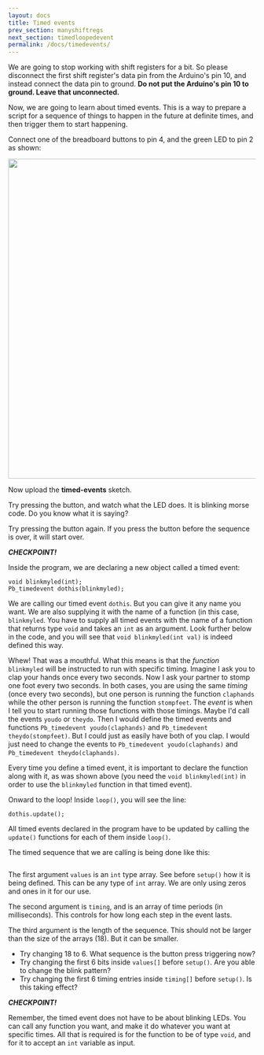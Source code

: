 ```yaml
---
layout: docs
title: Timed events
prev_section: manyshiftregs
next_section: timedloopedevent
permalink: /docs/timedevents/
---
```


We are going to stop working with shift registers for a bit. So please
disconnect the first shift register's data pin from the Arduino's pin
10, and instead connect the data pin to ground. **Do not put the Arduino's pin 10 to ground. Leave that unconnected.** 

Now, we are going to learn about timed events. This is a way to
prepare a script for a sequence of things to happen in the future at
definite times, and then trigger them to start happening.

Connect one of the breadboard buttons to pin 4, and the green LED to
pin 2 as shown:

<img src="{{ site.baseurl }}/img/c-green-led-connect.png" style="width: 650px"/>

Now upload the **timed-events** sketch.

Try pressing the button, and watch what the LED does.
It is blinking morse code. Do you know what it is saying?

Try pressing the button again. If you press the button before the
sequence is over, it will start over.

**_CHECKPOINT!_**


Inside the program, we are declaring a new object called a timed event:

```
void blinkmyled(int);
Pb_timedevent dothis(blinkmyled);
```

We are calling our timed event ```dothis```. But you can give it any
name you want. We are also supplying it with the name of a function
(in this case, ```blinkmyled```. You have to supply all timed events
with the name of a function that returns type ```void``` and takes an ```int``` as an argument. Look further below in the code, and you will
see that ```void blinkmyled(int val)``` is indeed defined this way.

Whew! That was a mouthful. What this means is that the *function* ```blinkmyled``` will be instructed to run with specific timing. Imagine I ask you to clap your hands once every two seconds. Now I ask your partner to stomp one foot every two seconds. In both cases, you are using the same *timing* (once every two seconds), but one person is running the function ```claphands``` while the other person is running the function ```stompfeet```. The *event* is when I tell you to start running those functions with those timings. Maybe I'd call the events ```youdo``` or ```theydo```. Then I would define the timed events and functions ```Pb_timedevent youdo(claphands)``` and ```Pb_timedevent theydo(stompfeet)```. But I could just as easily have both of you clap. I would just need to change the events to ```Pb_timedevent youdo(claphands)``` and ```Pb_timedevent theydo(claphands)```.

Every time you define a timed event, it is important to declare the function along with it, as was shown above (you  need the ```void blinkmyled(int)``` in order to use the ```blinkmyled``` function in that timed event).

Onward to the loop! Inside ```loop()```, you will see the line:

```
dothis.update(); 
```

All timed events declared in the program have to be updated by calling
the ```update()``` functions for each of them inside ```loop()```. 

The timed sequence that we are calling is being done like this:

```dothis.start(values, timing, 18); 
```

The first argument ```values``` is an ```int``` type array. See before ```setup()``` how it is being defined. This can be any type of ```int``` array. We are only using zeros and ones in it for our use.

The second argument is ```timing```, and is an array of time periods
(in milliseconds). This controls for how long each step in the event
lasts.

The third argument is the length of the sequence. This should not be
larger than the size of the arrays (18). But it can be smaller.

- Try changing 18 to 6. What sequence is the button press triggering now?
- Try changing the first 6 bits inside ```values[]``` before ```setup()```. Are you able to change the blink pattern?
- Try changing the first 6 timing entries inside ```timing[]``` before ```setup()```. Is this taking effect?

**_CHECKPOINT!_**

Remember, the timed event does not have to be about blinking LEDs. You
can call any function you want, and make it do whatever you want at
specific times. All that is required is for the function to be of type ```void```, and for it to accept an ```int``` variable as input.

